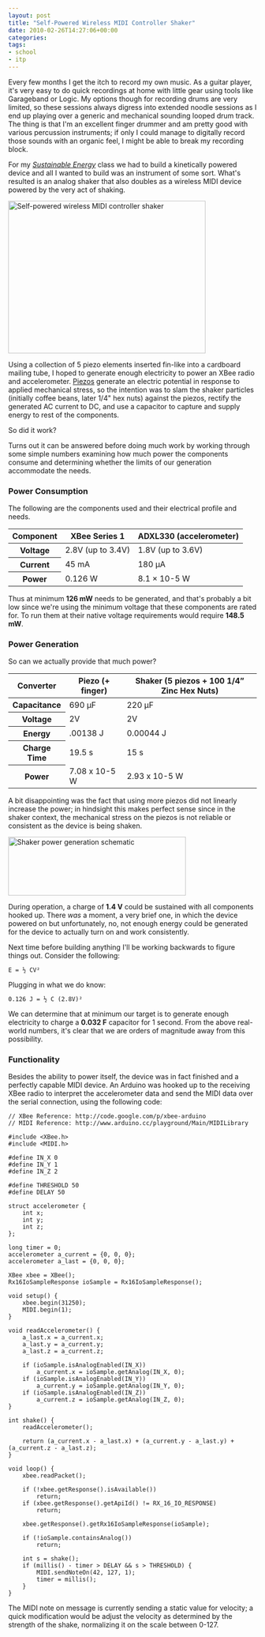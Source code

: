 ```yaml
---
layout: post
title: "Self-Powered Wireless MIDI Controller Shaker"
date: 2010-02-26T14:27:06+00:00
categories:
tags:
- school
- itp
---
```

Every few months I get the itch to record my own music. As a guitar player, it's very easy to do quick recordings at home with little gear using tools like Garageband or Logic. My options though for recording drums are very limited, so these sessions always digress into extended noodle sessions as I end up playing over a generic and mechanical sounding looped drum track. The thing is that I'm an excellent finger drummer and am pretty good with various percussion instruments; if only I could manage to digitally record those sounds with an organic feel, I might be able to break my recording block.

For my _[Sustainable Energy][class]_ class we had to build a kinetically powered device and all I wanted to build was an instrument of some sort. What's resulted is an analog shaker that also doubles as a wireless MIDI device powered by the very act of shaking.

<a href="http://www.flickr.com/photos/69613750@N00/4390336852" title="View 'Self-powered wireless MIDI controller shaker' on Flickr.com"><img border="0" width="400" alt="Self-powered wireless MIDI controller shaker" src="http://farm5.static.flickr.com/4003/4390336852_177782e555.jpg" height="309"/></a>

Using a collection of 5 piezo elements inserted fin-like into a cardboard mailing tube, I hoped to generate enough electricity to power an XBee radio and accelerometer. [Piezos][piezoelectricity] generate an electric potential in response to applied mechanical stress, so the intention was to slam the shaker particles (initially coffee beans, later 1/4" hex nuts) against the piezos, rectify the generated AC current to DC, and use a capacitor to capture and supply energy to rest of the components.

So did it work?

Turns out it can be answered before doing much work by working through some simple numbers examining how much power the components consume and determining whether the limits of our generation accommodate the needs.

### Power Consumption

The following are the components used and their electrical profile and needs.

<table>
<thead>
	<tr>
	<th>Component</th>
	<th>XBee Series 1</th>
	<th>ADXL330 (accelerometer)</th>
	</tr>
</thead>
<tbody>
	<tr>
	<th>Voltage</th>
	<td>2.8V (up to 3.4V)</td>
	<td>1.8V (up to 3.6V)</td>
	</tr>
	<tr>
	<th>Current</th>
	<td>45 mA</td>
	<td>180 μA</td>
	</tr>
	<tr>
	<th>Power</th>
	<td>0.126 W</td>
	<td>8.1 × 10-5 W</td>
	</tr>
</tbody>
</table>

Thus at minimum **126 mW** needs to be generated, and that's probably a bit low since we're using the minimum voltage that these components are rated for. To run them at their native voltage requirements would require **148.5 mW**.

### Power Generation

So can we actually provide that much power?

<table>
<thead>
	<tr>
	<th>Converter</th>
	<th>Piezo (+ finger)</th>
	<th>Shaker (5 piezos + 100 1/4” Zinc Hex Nuts)</th>
	</tr>
</thead>
<tbody>
	<tr>
	<th>Capacitance</th>
	<td>690 μF</td>
	<td>220 μF</td>
	</tr>
	<tr>
	<th>Voltage</th>
	<td>2V</td>
	<td>2V</td>
	</tr>
	<tr>
	<th>Energy</th>
	<td>.00138 J</td>
	<td>0.00044 J</td>
	</tr>
	<tr>
	<th>Charge Time</th>
	<td>19.5 s</td>
	<td>15 s</td>
	</tr>
	<tr>
	<th>Power</th>
	<td>7.08 x 10-5 W</td>
	<td>2.93 x 10-5 W</td>
	</tr>
</tbody>
</table>

A bit disappointing was the fact that using more piezos did not linearly increase the power; in hindsight this makes perfect sense since in the shaker context, the mechanical stress on the piezos is not reliable or consistent as the device is being shaken.

<a href="http://www.flickr.com/photos/69613750@N00/4390575246" title="View 'Shaker power generation schematic' on Flickr.com"><img border="0" width="360" alt="Shaker power generation schematic" src="http://farm5.static.flickr.com/4034/4390575246_2c3f26437e.jpg" height="119"/></a>

During operation, a charge of **1.4 V** could be sustained with all components hooked up. There _was_ a moment, a very brief one, in which the device powered on but unfortunately, no, not enough energy could be generated for the device to actually turn on and work consistently.

Next time before building anything I'll be working backwards to figure things out. Consider the following:

	E = ½ CV²

Plugging in what we do know:

	0.126 J = ½ C (2.8V)²

We can determine that at minimum our target is to generate enough electricity to charge a **0.032 F** capacitor for 1 second. From the above real-world numbers, it's clear that we are orders of magnitude away from this possibility.

### Functionality

Besides the ability to power itself, the device was in fact finished and a perfectly capable MIDI device. An Arduino was hooked up to the receiving XBee radio to interpret the accelerometer data and send the MIDI data over the serial connection, using the following code:

	// XBee Reference: http://code.google.com/p/xbee-arduino
	// MIDI Reference: http://www.arduino.cc/playground/Main/MIDILibrary

	#include <XBee.h>
	#include <MIDI.h>

	#define IN_X 0
	#define IN_Y 1
	#define IN_Z 2

	#define THRESHOLD 50
	#define DELAY 50

	struct accelerometer {
		int x;
		int y;
		int z;
	};

	long timer = 0;
	accelerometer a_current = {0, 0, 0};
	accelerometer a_last = {0, 0, 0};

	XBee xbee = XBee();
	Rx16IoSampleResponse ioSample = Rx16IoSampleResponse();

	void setup() {
		xbee.begin(31250);
		MIDI.begin(1);
	}

	void readAccelerometer() {
		a_last.x = a_current.x;
		a_last.y = a_current.y;
		a_last.z = a_current.z;
	
		if (ioSample.isAnalogEnabled(IN_X))
			a_current.x = ioSample.getAnalog(IN_X, 0);
		if (ioSample.isAnalogEnabled(IN_Y))
			a_current.y = ioSample.getAnalog(IN_Y, 0);
		if (ioSample.isAnalogEnabled(IN_Z))
			a_current.z = ioSample.getAnalog(IN_Z, 0);
	}

	int shake() {
		readAccelerometer();
	
		return (a_current.x - a_last.x) + (a_current.y - a_last.y) + (a_current.z - a_last.z);
	}

	void loop() {
		xbee.readPacket();

		if (!xbee.getResponse().isAvailable())
			return;
		if (xbee.getResponse().getApiId() != RX_16_IO_RESPONSE)
			return;
	
		xbee.getResponse().getRx16IoSampleResponse(ioSample);

		if (!ioSample.containsAnalog())
			return;

		int s = shake();
		if (millis() - timer > DELAY && s > THRESHOLD) {
			MIDI.sendNoteOn(42, 127, 1);
			timer = millis();
		}
	}

The MIDI note on message is currently sending a static value for velocity; a quick modification would be adjust the velocity as determined by the strength of the shake, normalizing it on the scale between 0-127.

[class]: http://itp.nyu.edu/sustainability/energy/
[piezoelectricity]: http://en.wikipedia.org/wiki/Piezoelectricity
